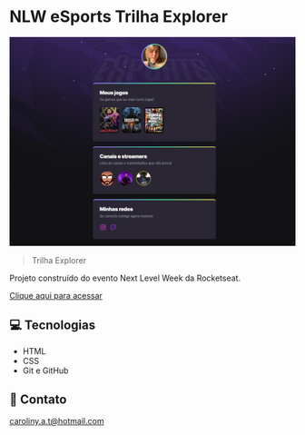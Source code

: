 # NLW eSports Trilha Explorer

![preview](./.github/preview.png)

> Trilha Explorer

Projeto construído do evento Next Level Week da Rocketseat.

[Clique aqui para acessar](https://carolinyabreu.github.io/NLW/)

## 💻 Tecnologias 

- HTML
- CSS
- Git e GitHub

## 📩 Contato 

caroliny.a.t@hotmail.com